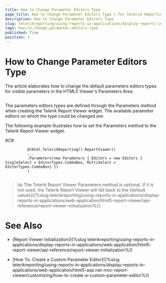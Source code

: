 ```yaml
---
title: How to Change Parameter Editors Type
page_title: How to Change Parameter Editors Type | for Telerik Reporting Documentation
description: How to Change Parameter Editors Type
slug: telerikreporting/using-reports-in-applications/display-reports-in-applications/web-application/html5-asp.net-mvc-report-viewer/customizing/how-to-change-parameter-editors-type
tags: how,to,change,parameter,editors,type
published: True
position: 3
---
```


# How to Change Parameter Editors Type



The article elaborates how to change the default parameters editors types for visible parameters in the HTML5 Viewer's Parameters Area.
      


## 

The parameters editors types are defined through the Parameters method when creating the Telerik Report Viewer widget.
          The available parameter editors on which the type could be changed are:
        


The following example illustrates how to set the Parameters method to the Telerik Report Viewer widget.
        
#_C#_

	
````
          @(Html.TelerikReporting().ReportViewer()
          ...
          .Parameters(new Parameters { Editors = new Editors { SingleSelect = EditorTypes.ComboBox, MultiSelect = EditorTypes.ComboBox} })
          )
        
````




>tip The Telerik Report Viewer Parameters method is optional. If it is not used, the Telerik Report Viewer will fall back to the [default values]({%slug telerikreporting/using-reports-in-applications/display-reports-in-applications/web-application/html5-report-viewer/api-reference/report-viewer-initialization%}).          


# See Also


 * [Report Viewer Initialization]({%slug telerikreporting/using-reports-in-applications/display-reports-in-applications/web-application/html5-report-viewer/api-reference/report-viewer-initialization%})


 * [How To: Create a Custom Parameter Editor]({%slug telerikreporting/using-reports-in-applications/display-reports-in-applications/web-application/html5-asp.net-mvc-report-viewer/customizing/how-to-create-a-custom-parameter-editor%})


